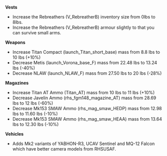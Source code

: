 **Vests**
- Increase the Rebreathers (V_RebreatherB) inventory size from 0lbs to 8lbs.
- Increase the Rebreathers (V_RebreatherB) armour slightly to that you can survive small arms.

**Weapons**
- Increase Titan Compact (launch_Titan_short_base) mass from 8.8 lbs to 10 lbs (+10%)
- Decrease Metis (launch_Vorona_base_F) mass from 22.48 lbs to 13.24 lbs (-40%)
- Decrease NLAW (launch_NLAW_F) mass from 27.50 lbs to 20 lbs (-28%)

**Magazines**
- Increase Titan AT Ammo (Titan_AT) mass from 10 lbs to 11 lbs (+10%)
- Decrease Javelin Ammo (rhs_fgm148_magazine_AT) mass from 28.69 lbs to 12 lbs (-60%)
- Decrease Mk153 SMAW Ammo (rhs_mag_smaw_HEDP) mass from 12.98 lbs to 11.60 lbs (-10%)
- Decrease Mk153 SMAW Ammo (rhs_mag_smaw_HEAA) mass from 13.64 lbs to 12.30 lbs (-10%)

**Vehicles**
- Adds Mk2 variants of YABHON-R3, UCAV Sentinel and MQ-12 Falcon which have better camera models from RHSUSAF.
